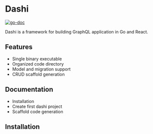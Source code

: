 # Dashi

[![go-doc](https://godoc.org/github.com/swiftcarrot/dashi?status.svg)](https://godoc.org/github.com/swiftcarrot/dashi)

Dashi is a framework for building GraphQL application in Go and React.

## Features

- Single binary executable
- Organized code directory
- Model and migration support
- CRUD scaffold generation

## Documentation

- Installation
- Create first dashi project
- Scaffold code generation

## Installation
